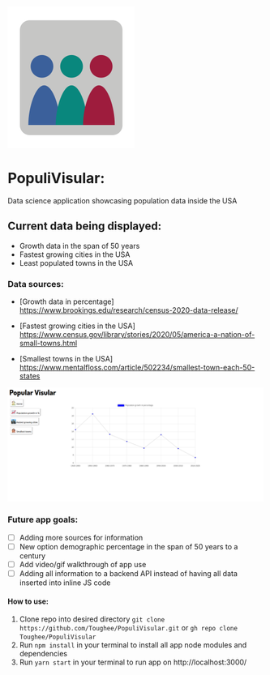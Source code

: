 ![App logo](./public/img/popviz.svg)

# PopuliVisular:

Data science application showcasing population data inside the USA


## Current data being displayed:

- Growth data in the span of 50 years
- Fastest growing cities in the USA
- Least populated towns in the USA


### Data sources:

- [Growth data in percentage]
https://www.brookings.edu/research/census-2020-data-release/

- [Fastest growing cities in the USA]
https://www.census.gov/library/stories/2020/05/america-a-nation-of-small-towns.html

- [Smallest towns in the USA] 
https://www.mentalfloss.com/article/502234/smallest-town-each-50-states


![Splash page](./public/img/PopuliVisularSplash.png)


### Future app goals:

- [ ] Adding more sources for information
- [ ] New option demographic percentage in the span of 50 years to a century
- [ ] Add video/gif walkthrough of app use
- [ ] Adding all information to a backend API instead of having all data inserted into inline JS code

#### How to use:


1. Clone repo into desired directory ```git clone https://github.com/Toughee/PopuliVisular.git``` or ```gh repo clone Toughee/PopuliVisular```
2. Run ```npm install``` in your terminal to install all app node modules and dependencies
3. Run ```yarn start``` in your terminal to run app on http://localhost:3000/